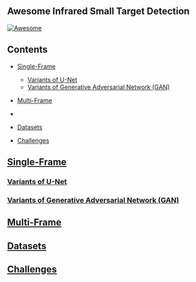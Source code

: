 ## Awesome Infrared Small Target Detection

[![Awesome](https://cdn.rawgit.com/sindresorhus/awesome/d7305f38d29fed78fa85652e3a63e154dd8e8829/media/badge.svg)](https://github.com/yongxianLiu/Awesome-IRSTD)

## Contents

- [Single-Frame](#Single-Frame)
	- [Variants of U-Net](#Variants-of-U-Net)
 	- [Variants of Generative Adversarial Network (GAN)](Variants-of-Generative-Adversarial-Network-(GAN))
- [Multi-Frame](#Multi-Frame)

- 
- [Datasets](#Datasets)
- [Challenges](#Challenges)


## [Single-Frame](#Contents)


### [Variants of U-Net](#Contents)


### [Variants of Generative Adversarial Network (GAN)](#Contents)


## [Multi-Frame](#Contents)


## [Datasets](#Contents)





## [Challenges](#Contents)






